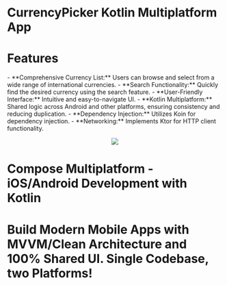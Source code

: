<h1>CurrencyPicker Kotlin Multiplatform App</h1> 
<h1>Features</h1>
- **Comprehensive Currency List:** Users can browse and select from a wide range of international currencies.
- **Search Functionality:** Quickly find the desired currency using the search feature.
- **User-Friendly Interface:** Intuitive and easy-to-navigate UI.
- **Kotlin Multiplatform:** Shared logic across Android and other platforms, ensuring consistency and reducing duplication.
- **Dependency Injection:** Utilizes Koin for dependency injection.
- **Networking:** Implements Ktor for HTTP client functionality.


<p align="center">
  <img src="https://i.postimg.cc/qvTqkhQy/Compose-Multiplatform-2.jpg" href="https://stevdza-san.com/p/compose-multiplatform-ios-android-development-with-kotlin">
</p>

<h1>Compose Multiplatform - iOS/Android Development with Kotlin<h1/>
 Build Modern Mobile Apps with MVVM/Clean Architecture and 100% Shared UI. Single Codebase, two Platforms!


